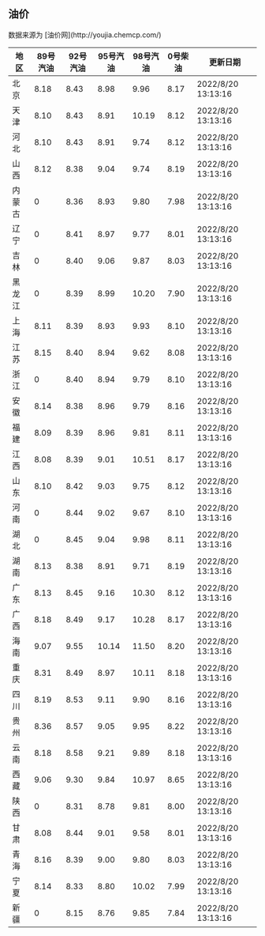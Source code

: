 
<!DOCTYPE html>
<html lang="zh-cn">
<head>
<link href="https://cdn.jsdelivr.net/gh/RookieFanzk/link/github.css" rel="stylesheet">
</head>

<body>
<h2>油价</h2>
<p>数据来源为 [油价网](http://youjia.chemcp.com/) </p>
<table>
<thead>
<tr>
<th>地区</th>
<th>89号汽油</th>
<th>92号汽油</th>
<th>95号汽油</th>
<th>98号汽油</th>
<th>0号柴油</th>
<th>更新日期</th>
</tr>
</thead>
<tbody>
<tr>
<td>北京</td>
<td>8.18</td>
<td>8.43</td>
<td>8.98</td>
<td>9.96</td>
<td>8.17</td>
<td>2022/8/20 13:13:16</td>
</tr>
<tr>
<td>天津</td>
<td>8.10</td>
<td>8.43</td>
<td>8.91</td>
<td>10.19</td>
<td>8.12</td>
<td>2022/8/20 13:13:16</td>
</tr>
<tr>
<td>河北</td>
<td>8.10</td>
<td>8.43</td>
<td>8.91</td>
<td>9.74</td>
<td>8.12</td>
<td>2022/8/20 13:13:16</td>
</tr>
<tr>
<td>山西</td>
<td>8.12</td>
<td>8.38</td>
<td>9.04</td>
<td>9.74</td>
<td>8.19</td>
<td>2022/8/20 13:13:16</td>
</tr>
<tr>
<td>内蒙古</td>
<td>0</td>
<td>8.36</td>
<td>8.93</td>
<td>9.80</td>
<td>7.98</td>
<td>2022/8/20 13:13:16</td>
</tr>
<tr>
<td>辽宁</td>
<td>0</td>
<td>8.41</td>
<td>8.97</td>
<td>9.77</td>
<td>8.01</td>
<td>2022/8/20 13:13:16</td>
</tr>
<tr>
<td>吉林</td>
<td>0</td>
<td>8.40</td>
<td>9.06</td>
<td>9.87</td>
<td>8.03</td>
<td>2022/8/20 13:13:16</td>
</tr>
<tr>
<td>黑龙江</td>
<td>0</td>
<td>8.39</td>
<td>8.99</td>
<td>10.20</td>
<td>7.90</td>
<td>2022/8/20 13:13:16</td>
</tr>
<tr>
<td>上海</td>
<td>8.11</td>
<td>8.39</td>
<td>8.93</td>
<td>9.93</td>
<td>8.10</td>
<td>2022/8/20 13:13:16</td>
</tr>
<tr>
<td>江苏</td>
<td>8.15</td>
<td>8.40</td>
<td>8.94</td>
<td>9.62</td>
<td>8.08</td>
<td>2022/8/20 13:13:16</td>
</tr>
<tr>
<td>浙江</td>
<td>0</td>
<td>8.40</td>
<td>8.94</td>
<td>9.79</td>
<td>8.10</td>
<td>2022/8/20 13:13:16</td>
</tr>
<tr>
<td>安徽</td>
<td>8.14</td>
<td>8.38</td>
<td>8.96</td>
<td>9.79</td>
<td>8.16</td>
<td>2022/8/20 13:13:16</td>
</tr>
<tr>
<td>福建</td>
<td>8.09</td>
<td>8.39</td>
<td>8.96</td>
<td>9.81</td>
<td>8.11</td>
<td>2022/8/20 13:13:16</td>
</tr>
<tr>
<td>江西</td>
<td>8.08</td>
<td>8.39</td>
<td>9.01</td>
<td>10.51</td>
<td>8.17</td>
<td>2022/8/20 13:13:16</td>
</tr>
<tr>
<td>山东</td>
<td>8.10</td>
<td>8.42</td>
<td>9.03</td>
<td>9.75</td>
<td>8.12</td>
<td>2022/8/20 13:13:16</td>
</tr>
<tr>
<td>河南</td>
<td>0</td>
<td>8.44</td>
<td>9.02</td>
<td>9.67</td>
<td>8.10</td>
<td>2022/8/20 13:13:16</td>
</tr>
<tr>
<td>湖北</td>
<td>0</td>
<td>8.45</td>
<td>9.04</td>
<td>9.98</td>
<td>8.11</td>
<td>2022/8/20 13:13:16</td>
</tr>
<tr>
<td>湖南</td>
<td>8.13</td>
<td>8.38</td>
<td>8.91</td>
<td>9.71</td>
<td>8.19</td>
<td>2022/8/20 13:13:16</td>
</tr>
<tr>
<td>广东</td>
<td>8.13</td>
<td>8.45</td>
<td>9.16</td>
<td>10.30</td>
<td>8.12</td>
<td>2022/8/20 13:13:16</td>
</tr>
<tr>
<td>广西</td>
<td>8.18</td>
<td>8.49</td>
<td>9.17</td>
<td>10.28</td>
<td>8.17</td>
<td>2022/8/20 13:13:16</td>
</tr>
<tr>
<td>海南</td>
<td>9.07</td>
<td>9.55</td>
<td>10.14</td>
<td>11.50</td>
<td>8.20</td>
<td>2022/8/20 13:13:16</td>
</tr>
<tr>
<td>重庆</td>
<td>8.31</td>
<td>8.49</td>
<td>8.97</td>
<td>10.11</td>
<td>8.18</td>
<td>2022/8/20 13:13:16</td>
</tr>
<tr>
<td>四川</td>
<td>8.19</td>
<td>8.53</td>
<td>9.11</td>
<td>9.90</td>
<td>8.16</td>
<td>2022/8/20 13:13:16</td>
</tr>
<tr>
<td>贵州</td>
<td>8.36</td>
<td>8.57</td>
<td>9.05</td>
<td>9.95</td>
<td>8.22</td>
<td>2022/8/20 13:13:16</td>
</tr>
<tr>
<td>云南</td>
<td>8.18</td>
<td>8.58</td>
<td>9.21</td>
<td>9.89</td>
<td>8.18</td>
<td>2022/8/20 13:13:16</td>
</tr>
<tr>
<td>西藏</td>
<td>9.06</td>
<td>9.30</td>
<td>9.84</td>
<td>10.97</td>
<td>8.65</td>
<td>2022/8/20 13:13:16</td>
</tr>
<tr>
<td>陕西</td>
<td>0</td>
<td>8.31</td>
<td>8.78</td>
<td>9.81</td>
<td>8.00</td>
<td>2022/8/20 13:13:16</td>
</tr>
<tr>
<td>甘肃</td>
<td>8.08</td>
<td>8.44</td>
<td>9.01</td>
<td>9.58</td>
<td>8.01</td>
<td>2022/8/20 13:13:16</td>
</tr>
<tr>
<td>青海</td>
<td>8.16</td>
<td>8.39</td>
<td>9.00</td>
<td>9.80</td>
<td>8.03</td>
<td>2022/8/20 13:13:16</td>
</tr>
<tr>
<td>宁夏</td>
<td>8.14</td>
<td>8.33</td>
<td>8.80</td>
<td>10.02</td>
<td>7.99</td>
<td>2022/8/20 13:13:16</td>
</tr>
<tr>
<td>新疆</td>
<td>0</td>
<td>8.15</td>
<td>8.76</td>
<td>9.85</td>
<td>7.84</td>
<td>2022/8/20 13:13:16</td>
</tr>
</tbody>
</table>
</body>
</html>
